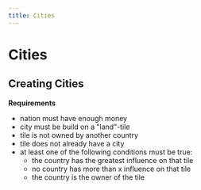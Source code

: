```yaml
---
title: Cities
---
```


# Cities

## Creating Cities

**Requirements**

- nation must have enough money
- city must be build on a "land"-tile
- tile is not owned by another country
- tile does not already have a city
- at least one of the following conditions must be true:
  - the country has the greatest influence on that tile
  - no country has more than x influence on that tile
  - the country is the owner of the tile